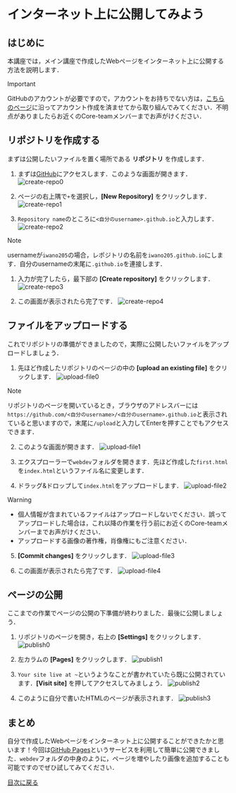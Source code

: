 # インターネット上に公開してみよう

## はじめに
本講座では，メイン講座で作成したWebページをインターネット上に公開する方法を説明します．

> [!IMPORTANT]
> GitHubのアカウントが必要ですので，アカウントをお持ちでない方は，[こちらのページ](https://docs.github.com/ja/get-started/quickstart/creating-an-account-on-github)に沿ってアカウント作成を済ませてから取り組んでみてください．不明点がありましたらお近くのCore-teamメンバーまでお声がけください．

## リポジトリを作成する
まずは公開したいファイルを置く場所である **リポジトリ** を作成します．  

1. まずは[GitHub](https://github.com)にアクセスします．このような画面が開きます．
![create-repo0](img/create-repo0.png)  

2. ページの右上隅で`+`を選択し，**[New Repository]** をクリックします．  
![create-repo1](img/create-repo1.png)

1. `Repository name`のところに`<自分のusername>.github.io`と入力します．
![create-repo2](img/create-repo2.png)
> [!NOTE]
> usernameが`iwano205`の場合，レポジトリの名前を`iwano205.github.io`にします．自分のusernameの末尾に`.github.io`を連接します．  

1. 入力が完了したら，最下部の **[Create repository]** をクリックします．
![create-repo3](img/create-repo3.png)

1. この画面が表示されたら完了です．
![create-repo4](img/create-repo4.png)

## ファイルをアップロードする
これでリポジトリの準備ができましたので，実際に公開したいファイルをアップロードしましょう．
1. 先ほど作成したリポジトリのページの中の **[upload an existing file]** をクリックします．
![upload-file0](img/upload-file0.png)
> [!NOTE]
> リポジトリのページを開いているとき，ブラウザのアドレスバーには`https://github.com/<自分のusername>/<自分のusername>.github.io`と表示されていると思いますので，末尾に`/upload`と入力してEnterを押すことでもアクセスできます．

2. このような画面が開きます．
![upload-file1](img/upload-file1.png)  

3. エクスプローラーで`webdev`フォルダを開きます．先ほど作成した`first.html`を`index.html`というファイル名に変更します．

4. ドラッグ&ドロップして`index.html`をアップロードします．
![upload-file2](img/upload-file2.png)
> [!WARNING]
> - 個人情報が含まれているファイルはアップロードしないでください．誤ってアップロードした場合は，これ以降の作業を行う前にお近くのCore-teamメンバーまでお声がけください．
> - アップロードする画像の著作権，肖像権にもご注意ください．
5. **[Commit changes]** をクリックします．
![upload-file3](img/upload-file3.png)

6. この画面が表示されたら完了です．
![upload-file4](img/upload-file4.png)

## ページの公開
ここまでの作業でページの公開の下準備が終わりました．最後に公開しましょう．
1. リポジトリのページを開き，右上の **[Settings]** をクリックします．
![publish0](img/publish0.png)  

2. 左カラムの **[Pages]** をクリックします．
![publish1](img/publish1.png)

3. `Your site live at ~`というようなことが書かれていたら既に公開されています．**[Visit site]** を押してアクセスしてみましょう．
![publish2](img/publish2.png)  

4. このように自分で書いたHTMLのページが表示されます．
![publish3](img/publish3.png)

## まとめ
自分で作成したWebページをインターネット上に公開することができたかと思います！今回は[GitHub Pages](https://docs.github.com/ja/pages/getting-started-with-github-pages/about-github-pages)というサービスを利用して簡単に公開できました．`webdev`フォルダの中身のように，ページを増やしたり画像を追加することも可能ですのでぜひ試してみてください．

[目次に戻る](../README.md)
